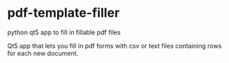 # pdf-template-filler
python qt5 app to fill in fillable pdf files

Qt5 app that lets you fill in pdf forms with csv or text files containing rows for each new document.
